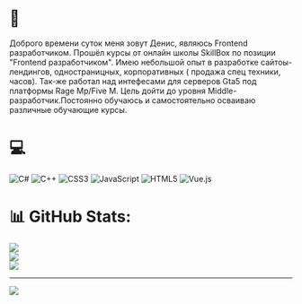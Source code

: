 # 📃 
Доброго времени суток меня зовут Денис, являюсь Frontend разработчиком. Прошёл курсы от онлайн школы SkillBox по позиции "Frontend разработчиком". Имею небольшой опыт в разработке сайтоы- лендингов, одностраницных, корпоративных ( продажа спец техники, часов). Так-же работал над интефесами для серверов Gta5 под платформы Rage Mp/Five M.
Цель дойти до уровня  Middle-разработчик.Постоянно обучаюсь и самостоятельно осваиваю различные обучающие курсы.
# 💻 
![C#](https://img.shields.io/badge/c%23-%23239120.svg?style=for-the-badge&logo=c-sharp&logoColor=white) ![C++](https://img.shields.io/badge/c++-%2300599C.svg?style=for-the-badge&logo=c%2B%2B&logoColor=white) ![CSS3](https://img.shields.io/badge/css3-%231572B6.svg?style=for-the-badge&logo=css3&logoColor=white) ![JavaScript](https://img.shields.io/badge/javascript-%23323330.svg?style=for-the-badge&logo=javascript&logoColor=%23F7DF1E) ![HTML5](https://img.shields.io/badge/html5-%23E34F26.svg?style=for-the-badge&logo=html5&logoColor=white) ![Vue.js](https://img.shields.io/badge/vuejs-%2335495e.svg?style=for-the-badge&logo=vuedotjs&logoColor=%234FC08D)
# 📊 GitHub Stats:
![](https://github-readme-stats.vercel.app/api?username=datletik&theme=dark&hide_border=false&include_all_commits=false&count_private=false)<br/>
![](https://github-readme-streak-stats.herokuapp.com/?user=datletik&theme=dark&hide_border=false)<br/>
![](https://github-readme-stats.vercel.app/api/top-langs/?username=datletik&theme=dark&hide_border=false&include_all_commits=false&count_private=false&layout=compact)

---
[![](https://visitcount.itsvg.in/api?id=datletik&icon=0&color=0)](https://visitcount.itsvg.in)

